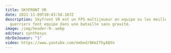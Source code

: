 ```yaml
---
title: SKYFRONT VR
date: 2021-11-09T10:43:58.167Z
description: Skyfront VR est un FPS multijoueur en equipe ou les meilleurs
  guerriers font equipe dans une bataille sans gravité.
image: /img/header-9-.webp
editeur: synthesys
nbrDeJoueur: "1"
video: https://www.youtube.com/embed/8KmIThyAQVo
---
```

